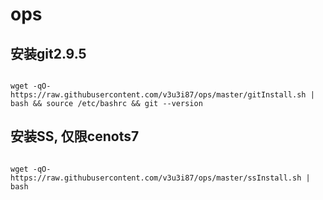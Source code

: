 # ops

## 安装git2.9.5

````text

wget -qO- https://raw.githubusercontent.com/v3u3i87/ops/master/gitInstall.sh | bash && source /etc/bashrc && git --version

````



## 安装SS, 仅限cenots7 

````text

wget -qO- https://raw.githubusercontent.com/v3u3i87/ops/master/ssInstall.sh | bash

````